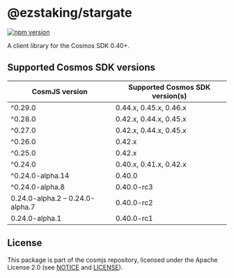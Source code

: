 # @ezstaking/stargate

[![npm version](https://img.shields.io/npm/v/@ezstaking/stargate.svg)](https://www.npmjs.com/package/@ezstaking/stargate)

A client library for the Cosmos SDK 0.40+.

## Supported Cosmos SDK versions

| CosmJS version                  | Supported Cosmos SDK version(s) |
| ------------------------------- | ------------------------------- |
| ^0.29.0                         | 0.44.x, 0.45.x, 0.46.x          |
| ^0.28.0                         | 0.42.x, 0.44.x, 0.45.x          |
| ^0.27.0                         | 0.42.x, 0.44.x, 0.45.x          |
| ^0.26.0                         | 0.42.x                          |
| ^0.25.0                         | 0.42.x                          |
| ^0.24.0                         | 0.40.x, 0.41.x, 0.42.x          |
| ^0.24.0-alpha.14                | 0.40.0                          |
| ^0.24.0-alpha.8                 | 0.40.0-rc3                      |
| 0.24.0-alpha.2 – 0.24.0-alpha.7 | 0.40.0-rc2                      |
| 0.24.0-alpha.1                  | 0.40.0-rc1                      |

## License

This package is part of the cosmjs repository, licensed under the Apache License
2.0 (see [NOTICE](https://github.com/cosmos/cosmjs/blob/main/NOTICE) and
[LICENSE](https://github.com/cosmos/cosmjs/blob/main/LICENSE)).
